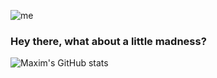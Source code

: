 ![me](https://github.com/Deibrony/Deibrony/blob/main/joker.gif)
### Hey there, what about a little madness?
![Maxim's GitHub stats](https://github-readme-stats.vercel.app/api?username=Deibrony&theme=MachineLearning&show_icons=true)

